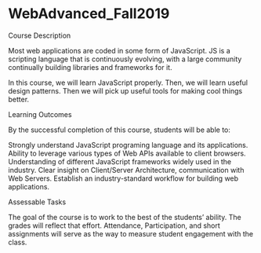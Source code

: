 # WebAdvanced_Fall2019


Course Description

Most web applications are coded in some form of JavaScript. JS is a scripting language that is continuously evolving, with a large community continually building libraries and frameworks for it.

In this course, we will learn JavaScript properly. Then, we will learn useful design patterns. Then we will pick up useful tools for making cool things better.

 

Learning Outcomes

By the successful completion of this course, students will be able to:

Strongly understand JavaScript programing language and its applications.
Ability to leverage various types of Web APIs available to client browsers.
Understanding of different JavaScript frameworks widely used in the industry.
Clear insight on Client/Server Architecture, communication with Web Servers.
Establish an industry-standard workflow for building web applications.
 


Assessable Tasks

The goal of the course is to work to the best of the students’ ability. The grades will reflect that effort. Attendance, Participation, and short assignments will serve as the way to measure student engagement with the class.


